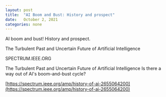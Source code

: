 ```yaml
---
layout: post
title:  "AI Boom and Bust: History and prospect"
date:   October 2, 2021
categories: none
---
```


AI boom and bust! History and prospect.

The Turbulent Past and Uncertain Future of Artificial Intelligence

SPECTRUM.IEEE.ORG

The Turbulent Past and Uncertain Future of Artificial Intelligence
Is there a way out of AI's boom-and-bust cycle?


[https://spectrum.ieee.org/amp/history-of-ai-2655064200](https://spectrum.ieee.org/amp/history-of-ai-2655064200)

 

